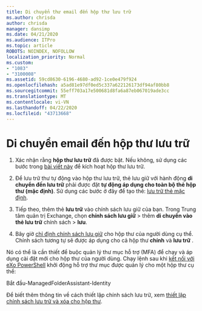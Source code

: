 ```yaml
---
title: Di chuyển thư email đến hộp thư lưu trữ
ms.author: chrisda
author: chrisda
manager: dansimp
ms.date: 04/21/2020
ms.audience: ITPro
ms.topic: article
ROBOTS: NOINDEX, NOFOLLOW
localization_priority: Normal
ms.custom:
- "1083"
- "3100008"
ms.assetid: 59cd8630-6196-4680-ad92-1ce0e479f924
ms.openlocfilehash: a5ad81e97df0ed5c337a622126173df94af80bb8
ms.sourcegitcommit: 55eff703a17e500681d8fa6a87eb067019ade3cc
ms.translationtype: MT
ms.contentlocale: vi-VN
ms.lasthandoff: 04/22/2020
ms.locfileid: "43713668"
---
```

# <a name="move-email-to-the-archive-mailbox"></a>Di chuyển email đến hộp thư lưu trữ

1. Xác nhận rằng **hộp thư lưu trữ** đã được bật. Nếu không, sử dụng các bước trong [bài viết này](https://docs.microsoft.com/office365/securitycompliance/enable-archive-mailboxes) để kích hoạt hộp thư lưu trữ.

2. Để lưu trữ thư tự động vào hộp thư lưu trữ, thẻ lưu giữ với hành động **di chuyển đến lưu trữ** phải được đặt **tự động áp dụng cho toàn bộ thẻ hộp thư (mặc định)**. Sử dụng các bước ở đây để tạo thẻ: [lưu trữ thẻ mặc định](https://docs.microsoft.com/office365/securitycompliance/set-up-an-archive-and-deletion-policy-for-mailboxes#create-a-custom-archive-default-policy-tag).

3. Tiếp theo, thêm thẻ **lưu trữ** vào chính sách lưu giữ của bạn. Trong Trung tâm quản trị Exchange, chọn **chính sách lưu giữ** > thêm **di chuyển vào thẻ lưu trữ** chính sách > **lưu**.

4. Bây giờ [chỉ định chính sách lưu giữ](https://docs.microsoft.com/exchange/security-and-compliance/messaging-records-management/apply-retention-policy) cho hộp thư của người dùng cụ thể. Chính sách tương tự sẽ được áp dụng cho cả hộp thư **chính** và **lưu trữ** .

Nó có thể là cần thiết để buộc quản lý thư mục hỗ trợ (MFA) để chạy và áp dụng cài đặt mới cho hộp thư của người dùng. Chạy lệnh sau khi [kết nối với eXo PowerShell](https://docs.microsoft.com/powershell/exchange/exchange-online/connect-to-exchange-online-powershell/connect-to-exchange-online-powershell?view=exchange-ps) khởi động hỗ trợ thư mục được quản lý cho một hộp thư cụ thể:
  
Bắt đầu-ManagedFolderAssistant-Identity<name of the mailbox>

Để biết thêm thông tin về cách thiết lập chính sách lưu trữ, xem [thiết lập chính sách lưu trữ và xóa cho hộp thư](https://docs.microsoft.com/office365/securitycompliance/set-up-an-archive-and-deletion-policy-for-mailboxes#step-1-enable-archive-mailboxes-for-users).
  